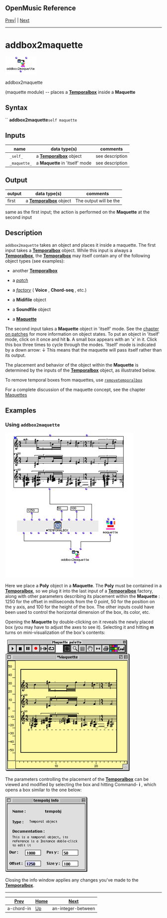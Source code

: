OpenMusic Reference  
---  
[Prev](a-chord-in)| | [Next](an-integer-between)  
  
* * *

# addbox2maquette

![](figures/functions/maquette/addbox2maquette.png)

  
  
addbox2maquette  
  
(maquette module) \-- places a [**Temporalbox**](temporalbox) inside a
**Maquette**  

## Syntax

`` **addbox2maquette**` self maquette `

## Inputs

name| data type(s)| comments  
---|---|---  
` _self_`|  a [**Temporalbox**](temporalbox) object| see description  
` _maquette_`|  a **Maquette** in 'itself' mode| see description  
  
## Output

output| data type(s)| comments  
---|---|---  
first| a [**Temporalbox**](temporalbox) object| The output will be the
same as the first input; the action is performed on the **Maquette** at the
second input  
  
## Description

`addbox2maquette` takes an object and places it inside a maquette. The first
input takes a [**Temporalbox**](temporalbox) object. While this input is
always a [**Temporalbox**](temporalbox), the
[**Temporalbox**](temporalbox) may itself contain any of the following
object types (see examples):

  * another [**Temporalbox**](temporalbox)

  * a [_patch_](glossary#PATCH)

  * a [_factory_](glossary#FACTORY) ( **Voice** , **Chord-seq** , etc.)

  * a **Midifile** object

  * a **Soundfile** object

  * a [**Maquette**](glossary#MAQUETTE)

The second input takes a **Maquette** object in 'itself' mode. See the
[chapter on patches](concepts.patches) for more information on object
states. To put an object in 'itself' mode, click on it once and hit **b**. A
small box appears with an 'x' in it. Click this box three times to cycle
through the modes. 'Itself' mode is indicated by a down arrow: ↓ This means
that the maquette will pass itself rather than its output.

The placement and behavior of the object within the **Maquette** is determined
by the inputs of the [**Temporalbox**](temporalbox) object, as
illustrated below.

To remove temporal boxes from maquettes, use
[`removetemporalbox`](removetemporalbox)

For a complete discussion of the maquette concept, see the chapter
[Maquettes](concepts.maquettes)

## Examples

### Using `addbox2maquette`

![](figures/functions/maquette/addbox2maquetteEX1.png)

Here we place a **Poly** object in a **Maquette**. The **Poly** must be
contained in a [**Temporalbox**](temporalbox), so we plug it into the
last input of a [**Temporalbox**](temporalbox) factory, along with other
parameters describing its placement within the **Maquette** : 1250 for the
offset in milliseconds from the 0 point, 50 for the position on the y axis,
and 100 for the height of the box. The other inputs could have been used to
control the horizontal dimension of the box, its color, etc.

Opening the **Maquette** by double-clicking on it reveals the newly placed box
(you may have to adjust the axes to see it). Selecting it and hitting **m**
turns on mini-visualization of the box's contents:

![](figures/functions/maquette/addbox2maquetteEX2.png)

The parameters controlling the placement of the
[**Temporalbox**](temporalbox) can be viewed and modified by selecting
the box and hitting Command- **i** , which opens a box similar to the one
below:

![](figures/functions/maquette/addbox2maquetteEX3.png)

Closing the info window applies any changes you've made to the
[**Temporalbox**](temporalbox).

* * *

[Prev](a-chord-in)| [Home](index)| [Next](an-integer-between)  
---|---|---  
a-chord-in| [Up](funcref.main)| an-integer-between

